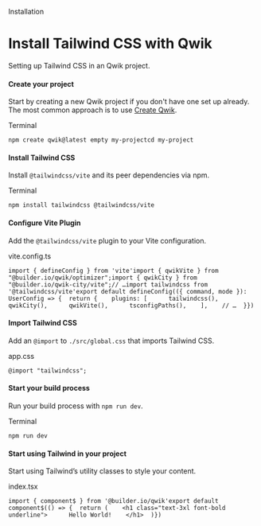 Installation

# Install Tailwind CSS with Qwik

Setting up Tailwind CSS in an Qwik project.

#### Create your project

Start by creating a new Qwik project if you don't have one set up already. The most common approach is to use [Create Qwik](https://qwik.dev/docs/getting-started/#create-an-app-using-the-cli).

Terminal

```
npm create qwik@latest empty my-projectcd my-project
```

#### Install Tailwind CSS

Install `@tailwindcss/vite` and its peer dependencies via npm.

Terminal

```
npm install tailwindcss @tailwindcss/vite
```

#### Configure Vite Plugin

Add the `@tailwindcss/vite` plugin to your Vite configuration.

vite.config.ts

```
import { defineConfig } from 'vite'import { qwikVite } from "@builder.io/qwik/optimizer";import { qwikCity } from "@builder.io/qwik-city/vite";// …import tailwindcss from '@tailwindcss/vite'export default defineConfig(({ command, mode }): UserConfig => {  return {    plugins: [      tailwindcss(),      qwikCity(),      qwikVite(),      tsconfigPaths(),    ],    // …  }})
```

#### Import Tailwind CSS

Add an `@import` to `./src/global.css` that imports Tailwind CSS.

app.css

```
@import "tailwindcss";
```

#### Start your build process

Run your build process with `npm run dev`.

Terminal

```
npm run dev
```

#### Start using Tailwind in your project

Start using Tailwind’s utility classes to style your content.

index.tsx

```
import { component$ } from '@builder.io/qwik'export default component$(() => {  return (    <h1 class="text-3xl font-bold underline">      Hello World!    </h1>  )})
```
